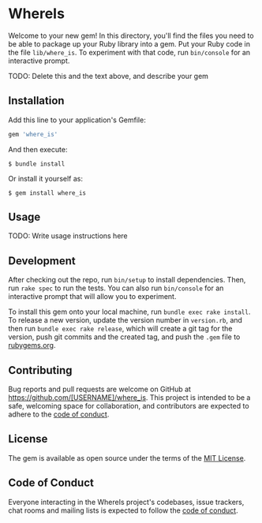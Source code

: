 # WhereIs

Welcome to your new gem! In this directory, you'll find the files you need to be able to package up your Ruby library into a gem. Put your Ruby code in the file `lib/where_is`. To experiment with that code, run `bin/console` for an interactive prompt.

TODO: Delete this and the text above, and describe your gem

## Installation

Add this line to your application's Gemfile:

```ruby
gem 'where_is'
```

And then execute:

    $ bundle install

Or install it yourself as:

    $ gem install where_is

## Usage

TODO: Write usage instructions here

## Development

After checking out the repo, run `bin/setup` to install dependencies. Then, run `rake spec` to run the tests. You can also run `bin/console` for an interactive prompt that will allow you to experiment.

To install this gem onto your local machine, run `bundle exec rake install`. To release a new version, update the version number in `version.rb`, and then run `bundle exec rake release`, which will create a git tag for the version, push git commits and the created tag, and push the `.gem` file to [rubygems.org](https://rubygems.org).

## Contributing

Bug reports and pull requests are welcome on GitHub at https://github.com/[USERNAME]/where_is. This project is intended to be a safe, welcoming space for collaboration, and contributors are expected to adhere to the [code of conduct](https://github.com/[USERNAME]/where_is/blob/master/CODE_OF_CONDUCT.md).

## License

The gem is available as open source under the terms of the [MIT License](https://opensource.org/licenses/MIT).

## Code of Conduct

Everyone interacting in the WhereIs project's codebases, issue trackers, chat rooms and mailing lists is expected to follow the [code of conduct](https://github.com/[USERNAME]/where_is/blob/master/CODE_OF_CONDUCT.md).
